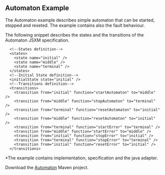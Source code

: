 ## Automaton Example

The Automaton example describes simple automaton that can be started, stopped and reseted.
The example contains also the fault behaviour.  

The following snippet describes the states and the transitions of the Automaton JSXM specification.

```
  <!--States definition-->
  <states>
    <state name="initial" />
    <state name="middle" />
    <state name="terminal" />
  </states>
  <!--Initial State definition-->
  <initialState state="initial" />
  <!--Transitions definition-->
  <transitions>
    <transition from="initial" function="startAutomaton" to="middle" />
    <transition from="middle" function="stopAutomaton" to="terminal" />
    <transition from="terminal" function="resetAutomaton" to="initial" />
    <transition from="middle" function="resetAutomaton" to="initial" />
    <transition from="terminal" function="startError" to="terminal" />
    <transition from="middle" function="startError" to="middle" />
    <transition from="initial" function="stopError" to="initial" />
    <transition from="terminal" function="stopError" to="terminal" />
    <transition from="initial" function="resetError" to="initial" />
  </transitions>
```

*The example contains implementation, specification and the java adapter. 

Download the <a class="btn btn-success" href="../examples-downloads/Automaton.zip"> <span class="icon-download-alt icon-large" style="margin: 0px;"></span>  Automaton</a> Maven project.

[1]: ../examples-downloads/Automaton.zip      "Automaton" 